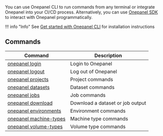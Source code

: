 You can use Onepanel CLI to run commands from any terminal or integrate Onepanel into your CI/CD process. Alternatively, you can use [Onepanel SDK](/sdk/) to interact with Onepanel programmatically.

!!! info "Info"
    See [Get started with Onepanel CLI](/start/cli/) for installation instructions

## Commands

Command                                  | Description
-----------------------------------------|----------------------------------
[onepanel login](login/)                 | Login to Onepanel
[onepanel logout](logout/)               | Log out of Onepanel
[onepanel projects](projects/)           | Project commands
[onepanel datasets](datasets/)           | Dataset commands
[onepanel jobs](jobs/)                   | Job commands
[onepanel download](download/)           | Download a dataset or job output
[onepanel environments](environments/)   | Environment commands
[onepanel machine-types](machine-types/) | Machine type commands
[onepanel volume-types](volume-types/)   | Volume type commands